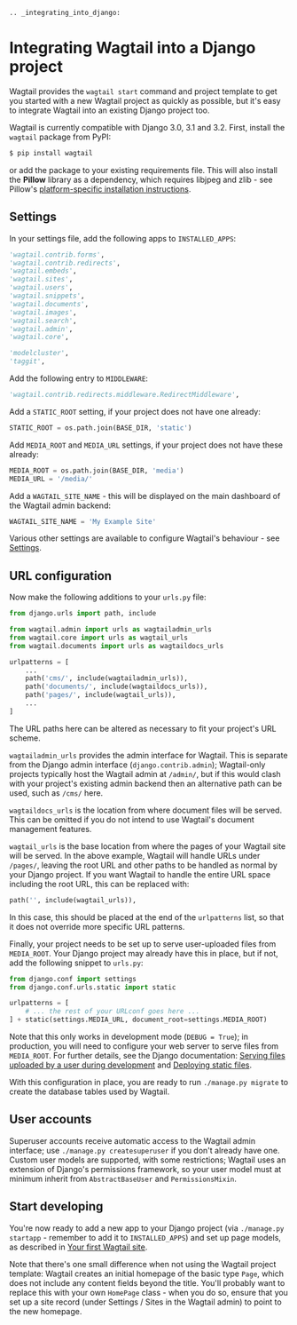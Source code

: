 ```eval_rst
.. _integrating_into_django:
```
# Integrating Wagtail into a Django project

Wagtail provides the `wagtail start` command and project template to get you started with a new Wagtail project as quickly as possible, but it's easy to integrate Wagtail into an existing Django project too.

Wagtail is currently compatible with Django 3.0, 3.1 and 3.2. First, install the `wagtail` package from PyPI:

```sh
$ pip install wagtail
```

or add the package to your existing requirements file. This will also install the **Pillow** library as a dependency, which requires libjpeg and zlib - see Pillow's [platform-specific installation instructions](https://pillow.readthedocs.org/en/latest/installation.html#external-libraries).

## Settings

In your settings file, add the following apps to `INSTALLED_APPS`:

```python
'wagtail.contrib.forms',
'wagtail.contrib.redirects',
'wagtail.embeds',
'wagtail.sites',
'wagtail.users',
'wagtail.snippets',
'wagtail.documents',
'wagtail.images',
'wagtail.search',
'wagtail.admin',
'wagtail.core',

'modelcluster',
'taggit',
```

Add the following entry to `MIDDLEWARE`:

```python
'wagtail.contrib.redirects.middleware.RedirectMiddleware',
```

Add a `STATIC_ROOT` setting, if your project does not have one already:

```python
STATIC_ROOT = os.path.join(BASE_DIR, 'static')
```

Add `MEDIA_ROOT` and `MEDIA_URL` settings, if your project does not have these already:

```python
MEDIA_ROOT = os.path.join(BASE_DIR, 'media')
MEDIA_URL = '/media/'
```

Add a `WAGTAIL_SITE_NAME` - this will be displayed on the main dashboard of the Wagtail admin backend:

```python
WAGTAIL_SITE_NAME = 'My Example Site'
```

Various other settings are available to configure Wagtail's behaviour - see [Settings](/reference/settings).

## URL configuration

Now make the following additions to your `urls.py` file:

```python
from django.urls import path, include

from wagtail.admin import urls as wagtailadmin_urls
from wagtail.core import urls as wagtail_urls
from wagtail.documents import urls as wagtaildocs_urls

urlpatterns = [
    ...
    path('cms/', include(wagtailadmin_urls)),
    path('documents/', include(wagtaildocs_urls)),
    path('pages/', include(wagtail_urls)),
    ...
]
```

The URL paths here can be altered as necessary to fit your project's URL scheme.

`wagtailadmin_urls` provides the admin interface for Wagtail. This is separate from the Django admin interface (`django.contrib.admin`); Wagtail-only projects typically host the Wagtail admin at `/admin/`, but if this would clash with your project's existing admin backend then an alternative path can be used, such as `/cms/` here.

`wagtaildocs_urls` is the location from where document files will be served. This can be omitted if you do not intend to use Wagtail's document management features.

`wagtail_urls` is the base location from where the pages of your Wagtail site will be served. In the above example, Wagtail will handle URLs under `/pages/`, leaving the root URL and other paths to be handled as normal by your Django project. If you want Wagtail to handle the entire URL space including the root URL, this can be replaced with:

```python
path('', include(wagtail_urls)),
```

In this case, this should be placed at the end of the `urlpatterns` list, so that it does not override more specific URL patterns.

Finally, your project needs to be set up to serve user-uploaded files from `MEDIA_ROOT`. Your Django project may already have this in place, but if not, add the following snippet to `urls.py`:

```python
from django.conf import settings
from django.conf.urls.static import static

urlpatterns = [
    # ... the rest of your URLconf goes here ...
] + static(settings.MEDIA_URL, document_root=settings.MEDIA_ROOT)
```

Note that this only works in development mode (`DEBUG = True`); in production, you will need to configure your web server to serve files from `MEDIA_ROOT`. For further details, see the Django documentation: [Serving files uploaded by a user during development](https://docs.djangoproject.com/en/stable/howto/static-files/#serving-files-uploaded-by-a-user-during-development) and [Deploying static files](https://docs.djangoproject.com/en/stable/howto/static-files/deployment/).

With this configuration in place, you are ready to run `./manage.py migrate` to create the database tables used by Wagtail.

## User accounts

Superuser accounts receive automatic access to the Wagtail admin interface; use `./manage.py createsuperuser` if you don't already have one. Custom user models are supported, with some restrictions; Wagtail uses an extension of Django's permissions framework, so your user model must at minimum inherit from `AbstractBaseUser` and `PermissionsMixin`.

## Start developing

You're now ready to add a new app to your Django project (via `./manage.py startapp` - remember to add it to `INSTALLED_APPS`) and set up page models, as described in [Your first Wagtail site](/getting_started/tutorial).

Note that there's one small difference when not using the Wagtail project template: Wagtail creates an initial homepage of the basic type `Page`, which does not include any content fields beyond the title. You'll probably want to replace this with your own `HomePage` class - when you do so, ensure that you set up a site record (under Settings / Sites in the Wagtail admin) to point to the new homepage.
